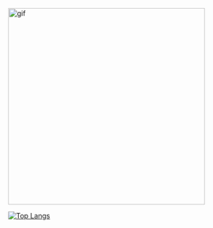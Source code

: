 
<image src="https://user-images.githubusercontent.com/66236149/122148758-fae9b000-ce95-11eb-8d93-c791cf3ae0ff.gif" width="400px" alt="gif" />



[![Top Langs](https://github-readme-stats.vercel.app/api/top-langs/?username=ryuji-ito-0222&langs_count=8)](https://github.com/anuraghazra/github-readme-stats)




